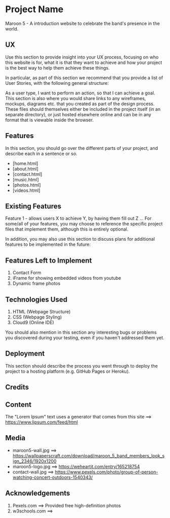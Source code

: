 # Project Name
Maroon 5 - A introduction website to celebrate the band's presence in the world.


## UX
Use this section to provide insight into your UX process, focusing on who this website is for, what it is that they want to achieve and how your project is the best way to help them achieve these things.

In particular, as part of this section we recommend that you provide a list of User Stories, with the following general structure:

As a user type, I want to perform an action, so that I can achieve a goal.
This section is also where you would share links to any wireframes, mockups, diagrams etc. that you created as part of the design process. These files should themselves either be included in the project itself (in an separate directory), or just hosted elsewhere online and can be in any format that is viewable inside the browser.


## Features
In this section, you should go over the different parts of your project, and describe each in a sentence or so.
* [home.html]
* [about.html]
* [contact.html]
* [music.html]
* [photos.html]
* [videos.html]


## Existing Features
Feature 1 - allows users X to achieve Y, by having them fill out Z
...
For some/all of your features, you may choose to reference the specific project files that implement them, although this is entirely optional.

In addition, you may also use this section to discuss plans for additional features to be implemented in the future:


## Features Left to Implement
1. Contact Form
2. iFrame for showing embedded videos from youtube
3. Dynamic frame photos


## Technologies Used
1. HTML         (Webpage Structure)
2. CSS          (Webpage Styling)
3. Cloud9       (Online IDE)

You should also mention in this section any interesting bugs or problems you discovered during your testing, even if you haven't addressed them yet.


## Deployment
This section should describe the process you went through to deploy the project to a hosting platform (e.g. GitHub Pages or Heroku).


## Credits


## Content
The "Lorem Ipsum" text uses a generator that comes from this site ==> https://www.lipsum.com/feed/html


## Media
* maroon5-wall.jpg ==> https://wallpaperscraft.com/download/maroon_5_band_members_look_sign_2346/1920x1200
* maroon5-logo.jpg ==> https://weheartit.com/entry/165218754
* contact-wall.jpg ==> https://www.pexels.com/photo/group-of-person-watching-concert-outdoors-1540343/


## Acknowledgements
1. Pexels.com       ==> Provided free high-definition photos
2. w3schools.com    ==> 